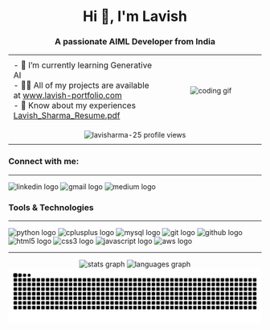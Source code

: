 <h1 align="center">Hi 👋, I'm Lavish</h1>
<h3 align="center">A passionate AIML Developer from India</h3>

<table style="width: 100%; max-width: 800px; margin: auto; border-collapse: collapse; word-wrap: break-word;">
  <tr>
    <td style="vertical-align: top; padding: 10px; width: 60%; font-size: 16px;">
      - 🌱 I’m currently learning Generative AI <br>
      - 👨‍💻 All of my projects are available at <a href="https://www.lavish-portfolio.com" target="_blank">www.lavish-portfolio.com</a> <br>
      - 📄 Know about my experiences <a href="Lavish_Sharma_Resume.pdf" target="_blank">Lavish_Sharma_Resume.pdf</a>
    </td>
    <td style="text-align: center; padding: 10px; width: 40%;">
      <img height="150" src="https://codebulletin.github.io/MyPortfolio/assets/gif/coding.3272fa9c861c718b769a..gif" alt="coding gif" style="max-width: 100%; height: auto;" />
    </td>
  </tr>
  <tr>
    <td colspan="2" style="text-align: center; padding: 10px;">
      <img src="https://komarev.com/ghpvc/?username=lavisharma-25&label=Profile%20views&color=0e75b6&style=flat" alt="lavisharma-25 profile views" />
    </td>
  </tr>
</table>






<h3 align="left">Connect with me:</h3>
<hr>
<p align="left">
  <div align="left">
    <a href="https://linkedin.com/in/lavish-sharma-0108nm" target="blank" style="text-decoration: none;">
      <img src="https://raw.githubusercontent.com/maurodesouza/profile-readme-generator/master/src/assets/icons/social/linkedin/default.svg" height="40" alt="linkedin logo" />
    </a>
    <a href="mailto:lavish.sh25@gmail.com" target="blank" style="text-decoration: none;">
      <img src="https://raw.githubusercontent.com/maurodesouza/profile-readme-generator/master/src/assets/icons/social/gmail/default.svg" height="40" alt="gmail logo" />
    </a>
    <a href="https://medium.com/@lavish-sharma" target="blank" style="text-decoration: none;">
      <img src="https://raw.githubusercontent.com/maurodesouza/profile-readme-generator/master/src/assets/icons/social/medium/default.svg" height="40" alt="medium logo" />
    </a>
  </div>
</p>


<h3 align="left">Tools & Technologies</h3><hr>
<p align="left">
  <img src="https://cdn.jsdelivr.net/gh/devicons/devicon/icons/python/python-original.svg" height="40" alt="python logo"  />
  <img src="https://cdn.jsdelivr.net/gh/devicons/devicon/icons/cplusplus/cplusplus-original.svg" height="40" alt="cplusplus logo"  />
  <img src="https://cdn.jsdelivr.net/gh/devicons/devicon/icons/mysql/mysql-original.svg" height="40" alt="mysql logo"  />
  <img src="https://cdn.jsdelivr.net/gh/devicons/devicon/icons/git/git-original.svg" height="40" alt="git logo"  />
  <img src="https://cdn.jsdelivr.net/gh/devicons/devicon/icons/github/github-original.svg" height="40" alt="github logo"  />
  <img src="https://cdn.jsdelivr.net/gh/devicons/devicon/icons/html5/html5-original.svg" height="40" alt="html5 logo"  />
  <img src="https://cdn.jsdelivr.net/gh/devicons/devicon/icons/css3/css3-original.svg" height="40" alt="css3 logo"  />
  <img src="https://cdn.jsdelivr.net/gh/devicons/devicon/icons/javascript/javascript-original.svg" height="40" alt="javascript logo"  />
  <img src="https://cdn.jsdelivr.net/gh/devicons/devicon/icons/amazonwebservices/amazonwebservices-line-wordmark.svg" height="40" alt="aws logo"  />  
  </p>
  

<hr>

























<div align="center">
  <img src="https://github-readme-stats.vercel.app/api?username=lavisharma-25&hide_title=false&hide_rank=false&show_icons=true&include_all_commits=true&count_private=true&disable_animations=false&theme=dracula&locale=en&hide_border=false" height="150" alt="stats graph"  />
  <img src="https://github-readme-stats.vercel.app/api/top-langs?username=lavisharma-25&locale=en&hide_title=false&layout=compact&card_width=320&langs_count=5&theme=dracula&hide_border=false" height="150" alt="languages graph"  />
</div>

<img src="https://raw.githubusercontent.com/lavisharma-25/lavisharma-25/output/snake.svg" alt="Snake animation" />
